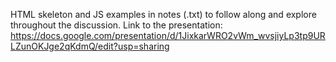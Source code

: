 HTML skeleton and JS examples in notes (.txt) to follow along and explore throughout the discussion. Link to the presentation: https://docs.google.com/presentation/d/1JixkarWRO2vWm_wvsjiyLp3tp9URLZunOKJge2qKdmQ/edit?usp=sharing
